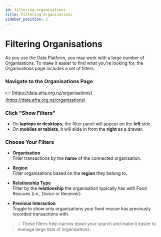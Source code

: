 ```yaml
---
id: filtering-organisations
title: Filtering Organisations
sidebar_position: 2
---
```


# Filtering Organisations

As you use the Data Platform, you may work with a large number of Organisations. To make it easier to find what you're looking for, the Organisations page includes a set of filters.

### Navigate to the Organisations Page  
👉 [https://data.afra.org.nz/organisations](https://data.afra.org.nz/organisations)

### Click **"Show Filters"**

- On **laptops or desktops**, the filter panel will appear on the **left** side.
- On **mobiles or tablets**, it will slide in from the **right** as a drawer.

### Choose Your Filters

- **Organisation**  
  Filter transactions by the **name** of the connected organisation.

- **Region**  
  Filter organisations based on the **region** they belong to.

- **Relationship Type**  
  Filter by the **relationship** the organisation typically has with Food Rescues (i.e., Donor or Receiver).

- **Previous Interaction**  
  Toggle to show only organisations your food rescue has previously recorded transactions with.

> 💡 These filters help narrow down your search and make it easier to manage large lists of organisations.
